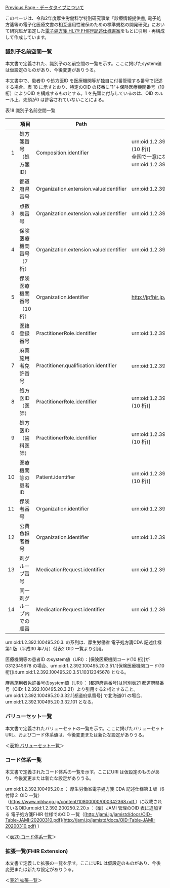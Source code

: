 [Previous Page - データタイプについて](datatype.html)

このページは、令和2年度厚生労働科学特別研究事業「診療情報提供書, 電子処方箋等の電子化医療文書の相互運用性確保のための標準規格の開発研究」において研究班が策定した<a href="https://std.jpfhir.jp/wp-content/uploads/2021/04/ePresctiption20210329Rel.zip">電子処方箋 HL7® FHIR®記述仕様書案</a>をもとに引用・再構成して作成しています。  

### 識別子名前空間一覧
本文書で定義された、識別子の名前空間の一覧を示す。ここに掲げたsystem値は仮設定のものがあり、今後変更がありうる。

本文書中で、患者ID や処方医ID を医療機関等が独自に付番管理する番号で記述する場合、表 18 に示すとおり、特定のOID の枝番に”1”＋保険医療機関番号（10 桁）によりOID を構成するものとする。1 を先頭に付与しているのは、OID のルール上、先頭が0 は許容されていないことによる。

表18 識別子名前空間一覧


||項目|Path|system値（URI）|
|--:|--|--|--|
|1|処方箋番号（処方箋ID）|Composition.identifier|urn:oid:1.2.392.100495.20.3.11.1[保険医療機関コード(10 桁)]<br>全国で⼀意になる発番ルールにもとづく場合にはurn:oid:1.2.392.100495.20.3.11 とする。|
|2|都道府県番号|Organization.extension.valueIdentifier|urn:oid:1.2.392.100495.20.3.21|
|3|点数表番号|Organization.extension.valueIdentifier|urn:oid:1.2.392.100495.20.3.22|
|4|保険医療機関番号（7 桁）|Organization.extension.valueIdentifier|urn:oid:1.2.392.100495.20.3.23|
|5|保険医療機関番号（10 桁）|Organization.identifier|http://jpfhir.jp/fhir/ePrescription/InsuranceInstitutionNo|
|6|医籍登録番号|PractitionerRole.identifier|urn:oid:1.2.392.100495.20.3.31|
|7|麻薬施用者免許番号|Practitioner.qualification.identifier|urn:oid:1.2.392.100495.20.3.32.1[都道府県番号]|
|8|処方医ID（医師）|PractitionerRole.identifier|urn:oid:1.2.392.100495.20.3.41.1[保険医療機関コード(10 桁)]|
|9|処方医ID（歯科医師）|PractitionerRole.identifier|urn:oid:1.2.392.100495.20.3.42.1[保険医療機関コード(10 桁)]|
|10|医療機関等の患者ID|Patient.identifier|urn:oid:1.2.392.100495.20.3.51.1[保険医療機関コード(10 桁)]|
|11|保険者番号|Organization.identifier|urn:oid:1.2.392.100495.20.3.61|
|12|公費負担者番号|Organization.identifier|urn:oid:1.2.392.100495.20.3.71|
|13|剤グループ番号|MedicationRequest.identifier|urn:oid:1.2.392.100495.20.3.81|
|14|同一剤グループ内での順番|MedicationRequest.identifier|urn:oid:1.2.392.100495.20.3.82|

urn:oid:1.2.392.100495.20.3. の系列は、厚生労働省 電子処方箋CDA 記述仕様第1 版（平成30 年7月）付表2 OID 一覧より引用。

医療機関等の患者ID のsystem値（URI）：[保険医療機関コード(10 桁)]が0312345678 の場合、urn:oid:1.2.392.100495.20.3.51.1[保険医療機関コード(10 桁)]はurn:oid:1.2.392.100495.20.3.51.10312345678 となる。

麻薬施用者免許番号のsystem値（URI）： [都道府県番号]は同別表21 都道府県番号（OID: 1.2.392.100495.20.3.21）より引用する2 桁とすること。urn:oid:1.2.392.100495.20.3.32.1[都道府県番号] で北海道01 の場合、urn:oid:1.2.392.100495.20.3.32.101 となる。

### バリューセット一覧
本文書で定義されたバリューセットの一覧を示す。ここに掲げたバリューセットURL、およびコード体系値は、今後変更または新たな設定がありうる。

＜[表19 バリューセット一覧](https://trifolia-fhir.lantanagroup.com/igs/lantana_hapi_r4/jp-ePrescription/artifacts.html#%E7%94%A8%E8%AA%9E-%E3%83%90%E3%83%AA%E3%83%A5%E3%83%BC%E3%82%BB%E3%83%83%E3%83%88)＞

### コード体系一覧
本文書で定義されたコード体系の一覧を示す。ここにURI は仮設定のものがあり、今後変更または新たな設定がありうる。

urn:oid:1.2.392.100495.20.x ： 厚生労働省電子処方箋 CDA 記述仕様第１版（6付録２ OID 一覧）（[https://www.mhlw.go.jp/content/10800000/000342368.pdf ](https://www.mhlw.go.jp/content/10800000/000342368.pdf )）に収載されているOIDurn:oid:1.2.392.200250.2.20.x ：（案）JAMI 管理のOID 表に追加する 電子処方箋FHIR 仕様でのOID 一覧（[http://jami.jp/jamistd/docs/OID-Table-JAMI-20200310.pdf](http://jami.jp/jamistd/docs/OID-Table-JAMI-20200310.pdf) ）

＜[表20 コード体系一覧](https://trifolia-fhir.lantanagroup.com/igs/lantana_hapi_r4/jp-ePrescription/artifacts.html#%E7%94%A8%E8%AA%9E-%E3%82%B3%E3%83%BC%E3%83%89%E3%82%B7%E3%82%B9%E3%83%86%E3%83%A0)＞

### 拡張一覧(FHIR Extension)
本文書で定義した拡張の一覧を示す。ここにURL は仮設定のものがあり、今後変更または新たな設定がありうる。

＜[表21 拡張一覧](https://trifolia-fhir.lantanagroup.com/igs/lantana_hapi_r4/jp-ePrescription/artifacts.html#%E6%A7%8B%E9%80%A0-%E6%8B%A1%E5%BC%B5%E3%81%AE%E5%AE%9A%E7%BE%A9)＞

